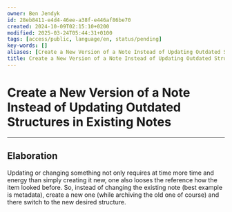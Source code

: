 ```yaml
---
owner: Ben Jendyk
id: 28eb8411-e4d4-46ee-a38f-e446af86be70
created: 2024-10-09T02:15:10+0200
modified: 2025-03-24T05:44:31+0100
tags: [access/public, language/en, status/pending]
key-words: []
aliases: [Create a New Version of a Note Instead of Updating Outdated Structures in Existing Notes]
title: Create a New Version of a Note Instead of Updating Outdated Structures in Existing Notes
---
```


# Create a New Version of a Note Instead of Updating Outdated Structures in Existing Notes

--- 

## Elaboration

Updating or changing something not only requires at time more time and energy than simply creating it new, one also looses the reference how the item looked before. So, instead of changing the existing note (best example is metadata), create a new one (while archiving the old one of course) and there switch to the new desired structure.
